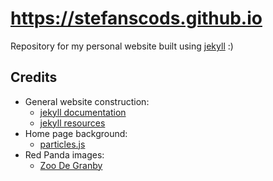 # https://stefanscods.github.io

Repository for my personal website built using [jekyll](https://jekyllrb.com/) :)


## Credits
- General website construction:
    - [jekyll documentation](https://jekyllrb.com/docs/)
    - [jekyll resources](https://jekyllrb.com/resources/)
- Home page background:
    - [particles.js](https://github.com/VincentGarreau/particles.js)
- Red Panda images:
    - [Zoo De Granby](https://www.zoodegranby.com/en/animals/red-panda)
